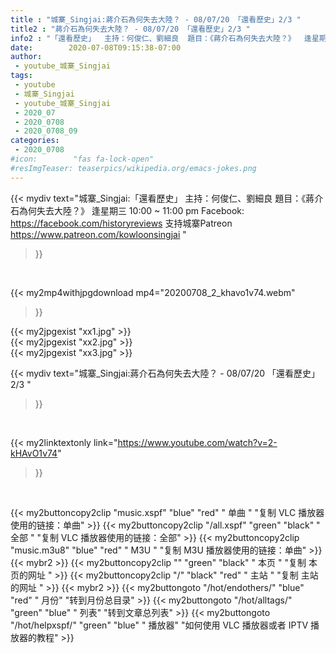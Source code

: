 ```yaml
---
title : "城寨_Singjai:蔣介石為何失去大陸？ - 08/07/20 「還看歷史」2/3 "
title2 : "蔣介石為何失去大陸？ - 08/07/20 「還看歷史」2/3 "
info2 : "「還看歷史」  主持：何俊仁、劉細良  題目：《蔣介石為何失去大陸？》  逢星期三 10:00 ~ 11:00 pm  Facebook: https://facebook.com/historyreviews  支持城寨Patreon https://www.patreon.com/kowloonsingjai "
date:        2020-07-08T09:15:38-07:00
author:
 - youtube_城寨_Singjai
tags:
 - youtube
 - 城寨_Singjai
 - youtube_城寨_Singjai
 - 2020_07
 - 2020_0708
 - 2020_0708_09
categories:
 - 2020_0708
#icon:        "fas fa-lock-open"
#resImgTeaser: teaserpics/wikipedia.org/emacs-jokes.png
---
```


{{< mydiv text="城寨_Singjai:「還看歷史」  主持：何俊仁、劉細良  題目：《蔣介石為何失去大陸？》  逢星期三 10:00 ~ 11:00 pm  Facebook: https://facebook.com/historyreviews  支持城寨Patreon https://www.patreon.com/kowloonsingjai "
>}}
<br>


{{< my2mp4withjpgdownload mp4="20200708_2_khavo1v74.webm"
>}}

{{< my2jpgexist "xx1.jpg" >}}<br>
{{< my2jpgexist "xx2.jpg" >}}<br>
{{< my2jpgexist "xx3.jpg" >}}<br>



{{< mydiv text="城寨_Singjai:蔣介石為何失去大陸？ - 08/07/20 「還看歷史」2/3 "
>}}
<br>

{{< my2linktextonly link="https://www.youtube.com/watch?v=2-kHAvO1v74"
>}}


<br>

{{< my2buttoncopy2clip "music.xspf"        "blue"   "red"    " 单曲 "  "复制 VLC 播放器使用的链接：单曲" >}} {{< my2buttoncopy2clip "/all.xspf"         "green"  "black"  " 全部 "  "复制 VLC 播放器使用的链接：全部" >}} {{< my2buttoncopy2clip "music.m3u8"        "blue"   "red"    " M3U  "    "复制 M3U 播放器使用的链接：单曲" >}} {{< mybr2 >}} {{< my2buttoncopy2clip ""                  "green"  "black"  " 本页 "    "复制 本页的网址 " >}} {{< my2buttoncopy2clip "/"                 "black"  "red"    " 主站 "    "复制 主站的网址 " >}} {{< mybr2 >}} {{< my2buttongoto      "/hot/endothers/"   "blue"   "red"    " 月份"   "转到月份总目录" >}} {{< my2buttongoto      "/hot/alltags/"     "green"  "blue"   " 列表"   "转到文章总列表" >}} {{< my2buttongoto      "/hot/helpxspf/"    "green"  "blue"   " 播放器" "如何使用 VLC 播放器或者 IPTV 播放器的教程" >}} 
